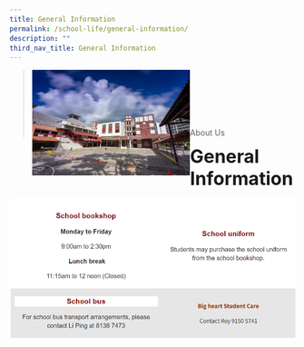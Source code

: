 ```yaml
---
title: General Information
permalink: /school-life/general-information/
description: ""
third_nav_title: General Information
---
```

><img src="/images/Picture-1-min.jpg"  
     style="width:60%"
			align="left"><br><br><br><br><br><br>
>About Us

**<font size=6>General Information</font>**

![](/images/About%20Us/General%20Information.png)